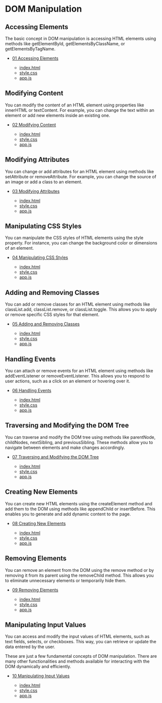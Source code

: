 # DOM Manipulation

## Accessing Elements

The basic concept in DOM manipulation is accessing HTML elements using methods like getElementById, getElementsByClassName, or getElementsByTagName.

- [01 Accessing Elements](./01/)

  - [index.html](./01/index.html)
  - [style.css](./01/style.css)
  - [app.js](./01/app.js)

## Modifying Content

You can modify the content of an HTML element using properties like innerHTML or textContent. For example, you can change the text within an element or add new elements inside an existing one.

- [02 Modifying Content](./02/)

  - [index.html](./02/index.html)
  - [style.css](./02/style.css)
  - [app.js](./02/app.js)

## Modifying Attributes

You can change or add attributes for an HTML element using methods like setAttribute or removeAttribute. For example, you can change the source of an image or add a class to an element.

- [03 Modifying Attributes](./03/)

  - [index.html](./03/index.html)
  - [style.css](./03/style.css)
  - [app.js](./03/app.js)

## Manipulating CSS Styles

You can manipulate the CSS styles of HTML elements using the style property. For instance, you can change the background color or dimensions of an element.

- [04 Manipulating CSS Styles](./04/)

  - [index.html](./04/index.html)
  - [style.css](./04/style.css)
  - [app.js](./04/app.js)

## Adding and Removing Classes

You can add or remove classes for an HTML element using methods like classList.add, classList.remove, or classList.toggle. This allows you to apply or remove specific CSS styles for that element.

- [05 Adding and Removing Classes](./05/)

  - [index.html](./05/index.html)
  - [style.css](./05/style.css)
  - [app.js](./05/app.js)

## Handling Events

You can attach or remove events for an HTML element using methods like addEventListener or removeEventListener. This allows you to respond to user actions, such as a click on an element or hovering over it.

- [06 Handling Events](./06/)

  - [index.html](./06/index.html)
  - [style.css](./06/style.css)
  - [app.js](./06/app.js)

## Traversing and Modifying the DOM Tree

You can traverse and modify the DOM tree using methods like parentNode, childNodes, nextSibling, and previousSibling. These methods allow you to navigate between elements and make changes accordingly.

- [07 Traversing and Modifying the DOM Tree](./07/)

  - [index.html](./07/index.html)
  - [style.css](./07/style.css)
  - [app.js](./07/app.js)

## Creating New Elements

You can create new HTML elements using the createElement method and add them to the DOM using methods like appendChild or insertBefore. This enables you to generate and add dynamic content to the page.

- [08 Creating New Elements](./08/)

  - [index.html](./08/index.html)
  - [style.css](./08/style.css)
  - [app.js](./08/app.js)

## Removing Elements

You can remove an element from the DOM using the remove method or by removing it from its parent using the removeChild method. This allows you to eliminate unnecessary elements or temporarily hide them.

- [09 Removing Elements](./09/)

  - [index.html](./09/index.html)
  - [style.css](./09/style.css)
  - [app.js](./09/app.js)

## Manipulating Input Values

You can access and modify the input values of HTML elements, such as text fields, selects, or checkboxes. This way, you can retrieve or update the data entered by the user.

These are just a few fundamental concepts of DOM manipulation. There are many other functionalities and methods available for interacting with the DOM dynamically and efficiently.

- [10 Manipulating Input Values](./10/)

  - [index.html](./10/index.html)
  - [style.css](./10/style.css)
  - [app.js](./10/app.js)
